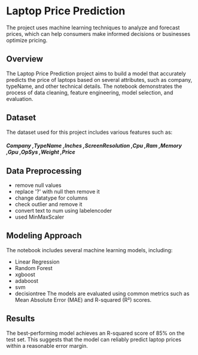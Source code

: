 # Laptop Price Prediction
The project uses machine learning techniques to analyze and forecast prices, which can help consumers make informed decisions or businesses optimize pricing.
## Overview
The Laptop Price Prediction project aims to build a model that accurately predicts the price of laptops based on several attributes, such as company, typeName, and other technical details. The notebook demonstrates the process of data cleaning, feature engineering, model selection, and evaluation.
## Dataset
The dataset used for this project includes various features such as:
##### Company ,TypeName ,Inches ,ScreenResolution ,Cpu ,Ram ,Memory ,Gpu ,OpSys ,Weight ,Price	
## Data Preprocessing
 - remove null values
 - replace '?' with null then remove it
 - change datatype for columns
 - check outlier and remove it
 - convert text to num using labelencoder
 - used MinMaxScaler
## Modeling Approach
The notebook includes several machine learning models, including:
 - Linear Regression
 - Random Forest
 - xgboost
 - adaboost
 - svm
 - decisiontree
The models are evaluated using common metrics such as Mean Absolute Error (MAE) and R-squared (R²) scores.
## Results
The best-performing model achieves an R-squared score of 85% on the test set. This suggests that the model can reliably predict laptop prices within a reasonable error margin.
